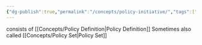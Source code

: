```yaml
---
{"dg-publish":true,"permalink":"/concepts/policy-initiative/","tags":["concept/SRE"]}
---
```


consists of [[Concepts/Policy Definition\|Policy Definition]]
Sometimes also called [[Concepts/Policy Set\|Policy Set]]
